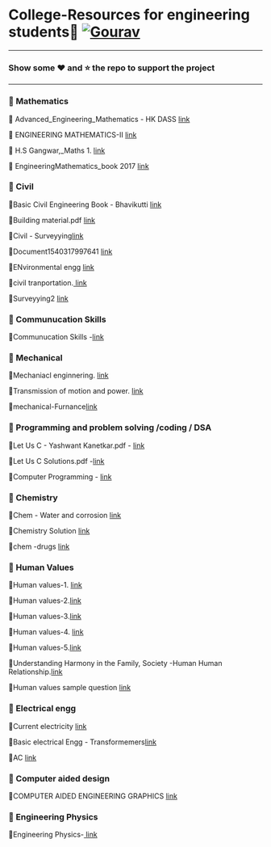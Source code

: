 # College-Resources for engineering students:boy: [![Gourav](https://badges.frapsoft.com/os/v1/open-source.svg?v=103)](https://github.com/ellerbrock/open-source-badges/)
----

### Show some :heart: and :star: the repo to support the project

---

### 💠 Mathematics
🔸 Advanced_Engineering_Mathematics - HK DASS [ link](https://github.com/varuogm/College-Resources/blob/main/%5BH_K_Dass%5D_Advanced_Engineering_Mathematics(b-ok.xyz).pdf)  

🔸 ENGINEERING MATHEMATICS-II [ link](https://github.com/varuogm/Engineering-Resources-PDFs-and-notes/blob/main/Mathematics/ENGINEERING%20MATHEMATICS-II.pdf)

🔸 H.S Gangwar,_Maths 1. [ link](https://github.com/varuogm/Engineering-Resources-PDFs-and-notes/blob/main/Mathematics/H.S%20Gangwar%2C_Maths%201.pdf)

🔸 EngineeringMathematics_book 2017 [link](https://github.com/varuogm/Engineering-Resources-PDFs-and-notes/blob/main/Mathematics/EngineeringMathematics_book%202017.pdf)

### 💠 Civil 
🔸Basic Civil Engineering Book - Bhavikutti [ link](https://github.com/varuogm/College-Resources/blob/main/Basic%20Civil%20Engineering%20Book%20byBhavikatti.pdf)

🔸Building material.pdf [ link](https://github.com/varuogm/Engineering-Resources-PDFs-and-notes/blob/main/civil/Building%20material.pdf)

🔸Civil - Surveyying[link](https://github.com/varuogm/Engineering-Resources-PDFs-and-notes/blob/main/civil/Civil%20-%20Surveyying.pdf)

🔸Document1540317997641 [link](https://github.com/varuogm/Engineering-Resources-PDFs-and-notes/blob/main/civil/Document1540317997641.pdf)

🔸ENvironmental engg [link](https://github.com/varuogm/Engineering-Resources-PDFs-and-notes/blob/main/civil/civil-ENvironmental%20engg.pdf)

🔸civil tranportation.[ link](https://github.com/varuogm/Engineering-Resources-PDFs-and-notes/blob/main/civil/civil%20tranportation.pdf)

🔸Surveyying2 [link](https://github.com/varuogm/Engineering-Resources-PDFs-and-notes/blob/main/civil/Surveyying%202.pdf)



### 💠 Communucation Skills

🔸Communucation Skills -[link](https://github.com/varuogm/Engineering-Resources-PDFs-and-notes/blob/main/communication%20skills/communication%20skills_compressed.pdf)

### 💠 Mechanical 

🔸Mechaniacl enginnering. [link](https://github.com/varuogm/Engineering-Resources-PDFs-and-notes/blob/main/Mechanical/Mechaniacl%20enginnering.pdf)

🔸Transmission of motion and power. [link](https://github.com/varuogm/Engineering-Resources-PDFs-and-notes/blob/main/Mechanical/Transmission%20of%20motion%20and%20power.pdf)

🔸mechanical-Furnance[link](https://github.com/varuogm/Engineering-Resources-PDFs-and-notes/blob/main/Mechanical/mechanical-Furnance.pdf)

### 💠 Programming and problem solving /coding / DSA

🔸Let Us C - Yashwant Kanetkar.pdf - [link](https://github.com/varuogm/Engineering-Resources-PDFs-and-notes/blob/main/Programming%20and%20problem%20solving%2Ccoding/Let%20Us%20C%20-%20Yashwant%20Kanetkar.pdf)

🔸Let Us C Solutions.pdf -[link](https://github.com/varuogm/Engineering-Resources-PDFs-and-notes/blob/main/Programming%20and%20problem%20solving%2Ccoding/Let%20Us%20C%20Solutions.pdf)

🔸Computer Programming - [link](https://github.com/varuogm/Engineering-Resources-PDFs-and-notes/blob/main/Programming%20and%20problem%20solving%2Ccoding/Computer%20Programming.pdf)

### 💠 Chemistry

🔸Chem - Water and corrosion [link](https://github.com/varuogm/Engineering-Resources-PDFs-and-notes/blob/main/Chemistry/Chem%20-%20Water%20and%20corrosion.pdf)

🔸Chemistry Solution [link](https://github.com/varuogm/Engineering-Resources-PDFs-and-notes/blob/main/Chemistry/Chemistry%20Solution.pdf)

🔸chem -drugs [link](https://github.com/varuogm/Engineering-Resources-PDFs-and-notes/blob/main/Chemistry/chem%20-drugs.pdf)
### 💠 Human Values
🔸Human values-1. [link](https://github.com/varuogm/Engineering-Resources-PDFs-and-notes/blob/main/Human-values/Human%20values-1.pdf)

🔸Human values-2.[link](https://github.com/varuogm/Engineering-Resources-PDFs-and-notes/blob/main/Human-values/Human%20values-2.pdf)

🔸Human values-3.[link](https://github.com/varuogm/Engineering-Resources-PDFs-and-notes/blob/main/Human-values/Human%20values-3.pdf)

🔸Human values-4. [link](https://github.com/varuogm/Engineering-Resources-PDFs-and-notes/blob/main/Human-values/Human%20values-4.pdf)

🔸Human values-5.[link](https://github.com/varuogm/Engineering-Resources-PDFs-and-notes/blob/main/Human-values/Human%20values-5.pdf)

🔸Understanding Harmony in the Family, Society -Human Human Relationship.[link](https://github.com/varuogm/Engineering-Resources-PDFs-and-notes/blob/main/Human-values/Understanding%20Harmony%20in%20the%20Family%2C%20Society%20-%20Human%20Human%20Relationship.pdf)

🔸Human values sample question [link](https://github.com/varuogm/Engineering-Resources-PDFs-and-notes/blob/main/Human-values/Human%20values%20sample%20question.pdf)

### 💠 Electrical engg
🔸Current electricity [link](https://github.com/varuogm/Engineering-Resources-PDFs-and-notes/blob/main/Electrical%20Engg/Current%20electricity_compressed.pdf)

🔸Basic electrical Engg - Transformemers[link](https://github.com/varuogm/Engineering-Resources-PDFs-and-notes/blob/main/Electrical%20Engg/Basic%20electrical%20Engg%20-%20Transformemers_compressed.pdf)

🔸AC [link](https://github.com/varuogm/Engineering-Resources-PDFs-and-notes/blob/main/Electrical%20Engg/AC.pdf)

### 💠 Computer aided design

🔸COMPUTER AIDED ENGINEERING GRAPHICS [link](https://github.com/varuogm/Engineering-Resources-PDFs-and-notes/blob/main/Computer%20aided%20design/COMPUTER%20AIDED%20ENGINEERING%20GRAPHICS.pdf)

### 💠 Engineering Physics

🔸Engineering Physics-[ link](https://github.com/varuogm/Engineering-Resources-PDFs-and-notes/blob/main/Physics/Engineering%20Physics.pdf)

